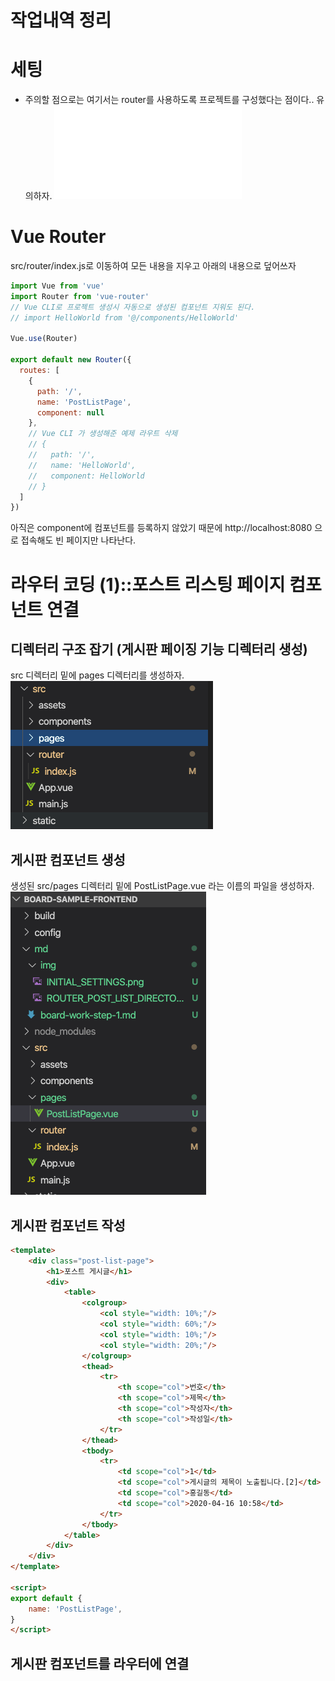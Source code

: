 # 작업내역 정리
# 세팅
- 주의할 점으로는 여기서는 router를 사용하도록 프로젝트를 구성했다는 점이다.. 유의하자.
![이미자](./img/INITIAL_SETTINGS.md)  

# Vue Router
src/router/index.js로 이동하여 모든 내용을 지우고 아래의 내용으로 덮어쓰자

```javascript
import Vue from 'vue'
import Router from 'vue-router'
// Vue CLI로 프로젝트 생성시 자동으로 생성된 컴포넌트 지워도 된다.
// import HelloWorld from '@/components/HelloWorld'

Vue.use(Router)

export default new Router({
  routes: [
    {
      path: '/',
      name: 'PostListPage',
      component: null
    },
    // Vue CLI 가 생성해준 예제 라우트 삭제
    // {
    //   path: '/',
    //   name: 'HelloWorld',
    //   component: HelloWorld
    // }
  ]
})
```
아직은 component에 컴포넌트를 등록하지 않았기 때문에 http://localhost:8080 으로 접속해도 빈 페이지만 나타난다.  

# 라우터 코딩 (1)::포스트 리스팅 페이지 컴포넌트 연결
## 디렉터리 구조 잡기 (게시판 페이징 기능 디렉터리 생성)
src 디렉터리 밑에 pages 디렉터리를 생성하자.
![이미자](./img/ROUTER_POST_LIST_DIRECTORY.png)

## 게시판 컴포넌트 생성
생성된 src/pages 디렉터리 밑에 PostListPage.vue 라는 이름의 파일을 생성하자.
![이미자](./img/ROUTER_POST_LIST_COMPONENT.png)

## 게시판 컴포넌트 작성
```html
<template>
    <div class="post-list-page">
        <h1>포스트 게시글</h1>
        <div>
            <table>
                <colgroup>
                    <col style="width: 10%;"/>
                    <col style="width: 60%;"/>
                    <col style="width: 10%;"/>
                    <col style="width: 20%;"/>
                </colgroup>
                <thead>
                    <tr>
                        <th scope="col">번호</th>
                        <th scope="col">제목</th>
                        <th scope="col">작성자</th>
                        <th scope="col">작성일</th>
                    </tr>
                </thead>
                <tbody>
                    <tr>
                        <td scope="col">1</td>
                        <td scope="col">게시글의 제목이 노출됩니다.[2]</td>
                        <td scope="col">홍길동</td>
                        <td scope="col">2020-04-16 10:58</td>
                    </tr>
                </tbody>
            </table>
        </div>
    </div>
</template>

<script>
export default {
    name: 'PostListPage',
}
</script>
```

## 게시판 컴포넌트를 라우터에 연결
